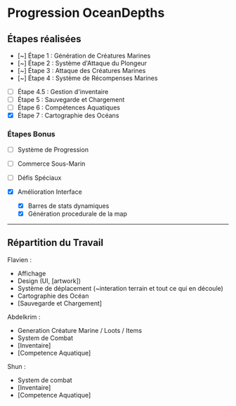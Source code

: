 # Progression OceanDepths

## Étapes réalisées
- [~] Étape 1   : Génération de Créatures Marines
- [~] Étape 2   : Système d'Attaque du Plongeur
- [~] Étape 3   : Attaque des Créatures Marines
- [~] Étape 4   : Système de Récompenses Marines
- [ ] Étape 4.5 : Gestion d'inventaire
- [ ] Étape 5   : Sauvegarde et Chargement
- [ ] Étape 6   : Compétences Aquatiques
- [X] Étape 7   : Cartographie des Océans

### Étapes Bonus
- [ ] Système de Progression
- [ ] Commerce Sous-Marin
- [ ] Défis Spéciaux

- [X] Amélioration Interface
  - [X] Barres de stats dynamiques
  - [X] Génération procedurale de la map

---

## Répartition du Travail

Flavien : 
- Affichage
- Design (UI, [artwork])
- Système de déplacement (~interation terrain et tout ce qui en découle)
- Cartographie des Océan
- [Sauvegarde et Chargement]

Abdelkrim : 
- Generation Créature Marine / Loots / Items
- System de Combat
- [Inventaire]
- [Competence Aquatique]

Shun : 
- System de combat
- [Inventaire]
- [Competence Aquatique]